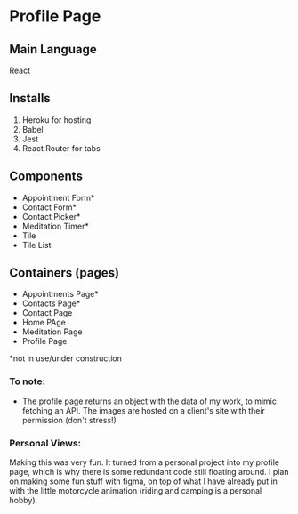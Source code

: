 # Profile Page
## Main Language
React

## Installs
1. Heroku for hosting
2. Babel
3. Jest
4. React Router for tabs

## Components
- Appointment Form*
- Contact Form*
- Contact Picker*
- Meditation Timer*
- Tile
- Tile List

## Containers (pages)
- Appointments Page*
- Contacts Page*
- Contact Page
- Home PAge
- Meditation Page
- Profile Page

*not in use/under construction

### To note:
- The profile page returns an object with the data of my work, to mimic fetching an API. The images are hosted on a client's site with their permission (don't stress!)


### Personal Views:
Making this was very fun. It turned from a personal project into my profile page, which is why there is some redundant code still floating around. I plan on making some fun stuff with figma, on top of what I have already put in with the little motorcycle animation (riding and camping is a personal hobby).
